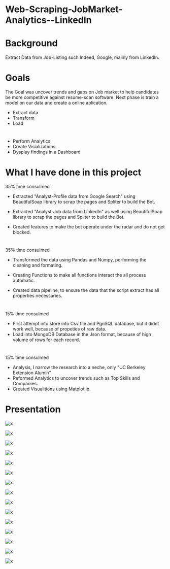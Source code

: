 # Web-Scraping-JobMarket-Analytics--LinkedIn

# Background

Extract Data from Job-Listing such Indeed, Google, mainly from LinkedIn. 


# Goals

The Goal was uncover trends and gaps on Job market to help candidates be more competitive against resume-scan software. Next phase is train a model on our data and create a online aplication.

* Extract data
* Transform
* Load
#
* Perform Analytics
* Create Visializations
* Dysplay findings in a Dashboard


# What I have done in this project

35% time consulmed
* Extracted  "Analyst-Profile data from Google Search" using BeautifulSoap library to scrap the pages and Spliter to build the Bot.

* Extracted "Analyst-Job data from LinkedIn" as well using BeautifulSoap library to scrap the pages and Spliter to build the Bot.

* Created features to make the bot operate under the radar and do not get blocked.

#

35% time consulmed
* Transformed the data using Pandas and Numpy, performing the cleaning and formating.

* Creating Functions to make all functions interact  the all process automatic.

* Created data pipeline, to ensure the data that the script extract has all properties necessaries. 

#

15% time consulmed
* First attempt into store into Csv file and PgnSQL database, but it didnt work well, because of propeties of raw data.
* Load into MongoDB Database in the Json format, because of high volume of rows for each record.

#
15% time consulmed
* Analysis, I narrow the research into a neche, only "UC Berkeley Extension Alumin"
* Peformed Analytics to uncover trends such as Top Skills and Companies.
* Created Visualitions using Matplotlib.

#

# Presentation

![x](static/images/Presentation/Slide2.GIF)

![x](static/images/Presentation/Slide3.GIF)

![x](static/images/Presentation/Slide4.GIF)

![x](static/images/Presentation/Slide5.GIF)

![x](static/images/Presentation/Slide6.GIF)

![x](static/images/Presentation/Slide7.GIF)

![x](static/images/Presentation/Slide8.GIF)

![x](static/images/Presentation/Slide10.GIF)

![x](static/images/Presentation/Slide11.GIF)

![x](static/images/Presentation/Slide12.GIF)


![x](static/images/Zoom10.png)


![x](static/images/Zoom13.png)


![x](static/images/Zoom14.png)


![x](static/images/Zoom15.png)


![x](static/images/Presentation/Slide13.GIF)





